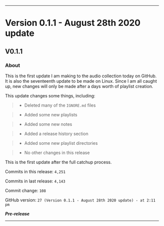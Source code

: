 
***

# Version 0.1.1 - August 28th 2020 update

## V0.1.1

### About

This is the first update I am making to the audio collection today on GitHub. It is also the seventeenth update to be made on Linux. Since I am all caught up, new changes will only be made after a days worth of playlist creation.

This update changes some things, including:

> * Deleted many of the `IGNORE.md` files

> * Added some new playlists

> * Added some new notes

> * Added a release history section

> * Added some new playlist directories

> * No other changes in this release

This is the first update after the full catchup process. 

Commits in this release: `4,251`

Commits in last release: `4,143`

Commit change: `108`

GitHub version: `27 (Version 0.1.1 - August 28th 2020 update) - at 2:11 pm`

***Pre-release***

***
